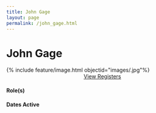 ```yaml
---
title: John Gage
layout: page
permalink: /john_gage.html
---
```


<h1 class="text-center">John Gage</h1>

<div class="row p-5">
<div class="col-md-6">{% include feature/image.html objectid="images/.jpg"%}</div>
<div class="col-md-6">
<div class="p-3" style="text-align:center;">
<a href="{{ '/browse.html' | relative_url }}#John Gage" class="btn btn-custom">View Registers</a>
</div>
<h4>Role(s)</h4>

<h4>Dates Active</h4>
</div>
</div>